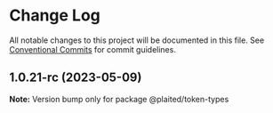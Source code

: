 # Change Log

All notable changes to this project will be documented in this file.
See [Conventional Commits](https://conventionalcommits.org) for commit guidelines.

## 1.0.21-rc (2023-05-09)

**Note:** Version bump only for package @plaited/token-types
